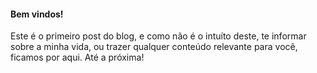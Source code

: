 #### Bem vindos!

Este é o primeiro post do blog, e como não é o intuíto deste, te informar sobre a minha vida, ou trazer qualquer conteúdo relevante para você, ficamos por aqui.
Até a próxima!
